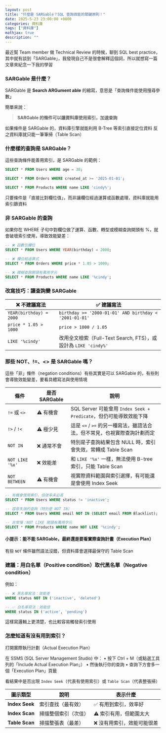 ```yaml
---
layout: post
title: "什麼是 SARGable？SQL 查詢效能的關鍵原則！"
date: 2025-5-23 23:00:00 +0800
categories: 資料庫
tags: ["資料庫"]
mathjax: true
description: ""
---
```


最近幫 Team member 做 Technical Review 的時候，聊到 SQL best practice，其中就有談到「SARGable」，我發現自己不是很會解釋這個詞，所以就想寫一篇文章來紀念一下我的學習

### SARGable 是什麼？

SARGable 是 **Search ARGument able** 的縮寫，意思是「查詢條件能使用搜尋參數」

簡單來說：  
> **SARGable 的條件可以讓資料庫使用索引，加速查詢**

如果條件是 SARGable 的，資料庫引擎就能利用 B-Tree 等索引直接定位資料
反之資料庫就只能一筆筆掃（Table Scan）

### 什麼樣的查詢是 SARGable？

這些查詢條件能善用索引，是 SARGable 的範例：

```sql
SELECT * FROM Users WHERE age = 30;

SELECT * FROM Orders WHERE created_at >= '2025-01-01';

SELECT * FROM Products WHERE name LIKE 'cindy%';
```

只要條件是「直接比對欄位值」，而非讓欄位經過運算或函數處理，資料庫就能用索引篩資料

### 非 SARGable 的查詢

如果你在 WHERE 子句中對欄位做了運算、函數、轉型或模糊查詢開頭有 %，就會破壞索引使用，導致效能變差：

```sql
-- ❌ 函數包欄位
SELECT * FROM Users WHERE YEAR(birthday) = 2000;

-- ❌ 欄位經過算式
SELECT * FROM Orders WHERE price * 1.05 > 1000;

-- ❌ 模糊查詢開頭有萬用字元
SELECT * FROM Products WHERE name LIKE '%cindy';
```

### 改寫技巧：讓查詢變 SARGable

| ❌ 不建議寫法              | ✅ 建議寫法                                                  |
|---------------------------|---------------------------------------------------------------|
| `YEAR(birthday) = 2000`   | `birthday >= '2000-01-01' AND birthday < '2001-01-01'`        |
| `price * 1.05 > 1000`     | `price > 1000 / 1.05`                                         |
| `LIKE '%cindy'`           | 改用全文檢索（Full-Text Search, FTS），或設計為 `LIKE 'cindy%'`    |


### 那些 NOT、!=、<> 是 SARGable 嗎？

這些「非」條件（negation conditions）有些其實是可以 SARGable 的，有些則會導致效能變差，要看具體寫法與使用情境

| 條件             | 是否 SARGable | 說明                                                                 |
|------------------|----------------|----------------------------------------------------------------------|
| `!=` 或 `<>`      | ⚠️ 有機會        | SQL Server 可能會用 `Index Seek + Predicate`，但仍可能導致效能下降     |
| `!>` / `!<`      | ⚠️ 極少見        | 這是 `<=` / `>=` 的另一種寫法，雖語法合法，但不常見，也視實際查詢計劃而定  |
| `NOT IN`         | ❌ 通常不會      | 特別是子查詢結果包含 NULL 時，索引會失效，常轉成 Table Scan             |
| `NOT LIKE '%x'`  | ❌ 效能差        | 和 `LIKE '%x'` 一樣，無法使用 B-tree 索引，只能 Table Scan               |
| `NOT BETWEEN`    | ⚠️ 有機會        | 視實際資料範圍與索引選擇，有可能還是會使用 Index Seek                    |

```sql
-- 有機會使用索引，但效率未必高
SELECT * FROM Users WHERE status != 'inactive';

-- 容易失效的查詢（特別是 NOT IN）
SELECT * FROM Users WHERE email NOT IN (SELECT email FROM Blacklist);

-- 非常慢：NOT LIKE 開頭有萬用字元
SELECT * FROM Products WHERE name NOT LIKE '%cindy';
```

#### 小提示：能不能 SARGable，最終還是要看實際查詢計畫（Execution Plan）  

有些 `NOT` 條件雖然語法沒錯，但資料庫會選擇最保守的 Table Scan

### 建議：用白名單（Positive condition）取代黑名單（Negative condition）

例如：

```sql
-- ❌ 黑名單寫法：效能差
WHERE status NOT IN ('inactive', 'deleted')

-- ✅ 白名單寫法：效能佳
WHERE status IN ('active', 'pending')
```

這樣寫邏輯上更清楚，也比較容易觸發索引使用

### 怎麼知道有沒有用到索引？

打開實際執行計劃（Actual Execution Plan）

在 SSMS (SQL Server Management Studio) 中：
	•	按下 Ctrl + M（或點選工具列的「Include Actual Execution Plan」）
	•	然後執行你的查詢
	•	查詢下方會多一個「Execution Plan」頁籤

看結果中是否出現 `Index Seek`（代表有使用索引）或 `Table Scan`（代表整張掃）

| 圖示類型       | 說明                   | 表示什麼                         |
|----------------|------------------------|----------------------------------|
| **Index Seek** | 索引查找（最有效）        | ✅ 有用到索引，效率好              |
| **Index Scan** | 掃描整個索引（次佳）      | ⚠️ 索引有用，但範圍太大            |
| **Table Scan** | 掃描整張表（最差）        | ❌ 沒有用索引，效能可能很差        |
